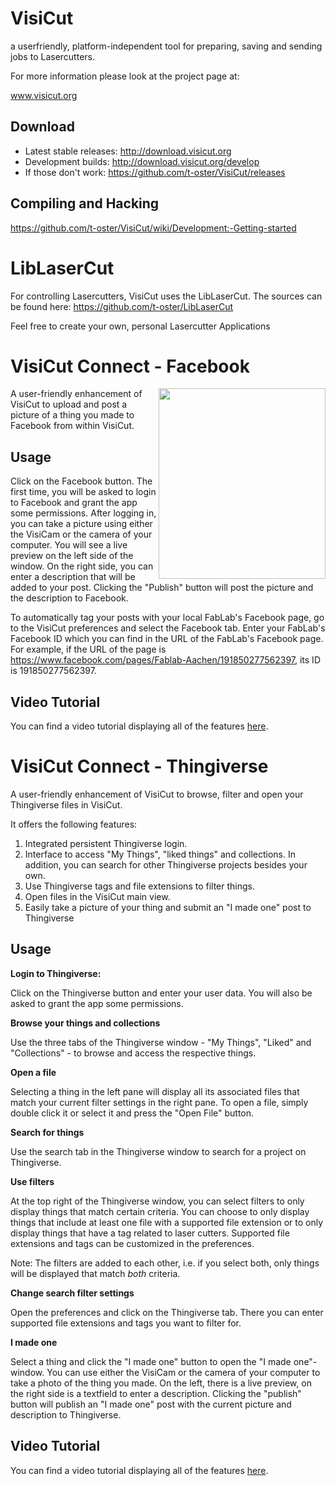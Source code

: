 VisiCut
=======

a userfriendly, platform-independent tool for preparing, saving and sending jobs to Lasercutters.

For more information please look at the project page at:

www.visicut.org

Download
--------
* Latest stable releases: http://download.visicut.org
* Development builds: http://download.visicut.org/develop
* If those don't work: https://github.com/t-oster/VisiCut/releases

Compiling and Hacking
---------------------
https://github.com/t-oster/VisiCut/wiki/Development:-Getting-started

LibLaserCut
===========

For controlling Lasercutters, VisiCut uses the LibLaserCut. The sources can be found here: https://github.com/t-oster/LibLaserCut

Feel free to create your own, personal Lasercutter Applications

VisiCut Connect - Facebook
=======

<img src="https://cloud.githubusercontent.com/assets/7680318/6001719/e210576a-aaec-11e4-866a-ce54799dea1b.png" width="267px"
 height="305px" alt="" title="VisiCut Connect" align="right" />

A user-friendly enhancement of VisiCut to upload and post a picture of a thing you made to Facebook from within VisiCut.

Usage
--------

Click on the Facebook button. The first time, you will be asked to login to Facebook and grant the app some permissions.
After logging in, you can take a picture using either the VisiCam or the camera of your computer. You will see a live preview on the left side of the window. On the right side, you can enter a description that will be added to your post. Clicking the "Publish" button will post the picture and the description to Facebook.

To automatically tag your posts with your local FabLab's Facebook page, go to the VisiCut preferences and select the Facebook tab. Enter your FabLab's Facebook ID which you can find in the URL of the FabLab's Facebook page. For example, if the URL of the page is https://www.facebook.com/pages/Fablab-Aachen/191850277562397, its ID is 191850277562397.

Video Tutorial
--------
You can find a video tutorial displaying all of the features <a href="https://www.youtube.com/watch?v=MxeHqAg4TIs">here</a>.

VisiCut Connect - Thingiverse
=======

A user-friendly enhancement of VisiCut to browse, filter and open your Thingiverse files in VisiCut.

It offers the following features:

1. Integrated persistent Thingiverse login.
2. Interface to access "My Things", "liked things" and collections. In addition, you can search for other Thingiverse projects besides your own.
3. Use Thingiverse tags and file extensions to filter things.
4. Open files in the VisiCut main view.
5. Easily take a picture of your thing and submit an "I made one" post to Thingiverse

Usage
--------
**Login to Thingiverse:** 

Click on the Thingiverse button and enter your user data. You will also be asked to grant the app some permissions.

**Browse your things and collections**

Use the three tabs of the Thingiverse window - "My Things", "Liked" and "Collections" - to browse and access the respective things.

**Open a file**

Selecting a thing in the left pane will display all its associated files that match your current filter settings in the right pane. To open a file, simply double click it or select it and press the "Open File" button.

**Search for things**

Use the search tab in the Thingiverse window to search for a project on Thingiverse.

**Use filters**

At the top right of the Thingiverse window, you can select filters to only display things that match certain criteria.
You can choose to only display things that include at least one file with a supported file extension or to only display things that have a tag related to laser cutters. Supported file extensions and tags can be customized in the preferences.

Note: The filters are added to each other, i.e. if you select both, only things will be displayed that match *both* criteria.

**Change search filter settings**

Open the preferences and click on the Thingiverse tab. There you can enter supported file extensions and tags you want to filter for.

**I made one**

Select a thing and click the "I made one" button to open the "I made one"-window. You can use either the VisiCam or the camera of your computer to take a photo of the thing you made. On the left, there is a live preview, on the right side is a textfield to enter a description. Clicking the "publish" button will publish an "I made one" post with the current picture and description to Thingiverse.

Video Tutorial
--------
You can find a video tutorial displaying all of the features <a href="https://www.youtube.com/watch?v=-YspZ8w3ZM0">here</a>.
